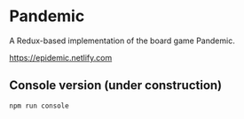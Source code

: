 # Pandemic
A Redux-based implementation of the board game Pandemic.

https://epidemic.netlify.com

## Console version (under construction)

`npm run console`
